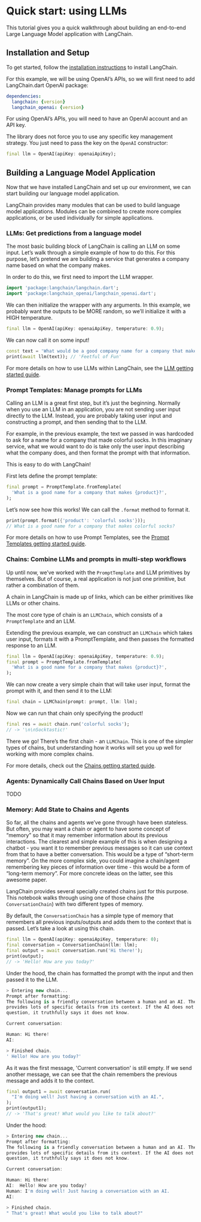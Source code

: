 # Quick start: using LLMs

This tutorial gives you a quick walkthrough about building an end-to-end Large Language Model 
application with LangChain.

## Installation and Setup

To get started, follow the [installation instructions](/getting_started/installation.md) to install 
LangChain.

For this example, we will be using OpenAI’s APIs, so we will first need to add LangChain.dart OpenAI
package:

```yaml
dependencies:
  langchain: {version}
  langchain_openai: {version}
```

For using OpenAI’s APIs, you will need to have an OpenAI account and an API key.

The library does not force you to use any specific key management strategy. You just need to pass
the key on the `OpenAI` constructor:

```dart  
final llm = OpenAI(apiKey: openaiApiKey);
```

## Building a Language Model Application

Now that we have installed LangChain and set up our environment, we can start building our language
model application.

LangChain provides many modules that can be used to build language model applications. Modules can
be combined to create more complex applications, or be used individually for simple applications.

### LLMs: Get predictions from a language model

The most basic building block of LangChain is calling an LLM on some input. Let’s walk through a
simple example of how to do this. For this purpose, let’s pretend we are building a service that
generates a company name based on what the company makes.

In order to do this, we first need to import the LLM wrapper.

```dart
import 'package:langchain/langchain.dart';
import 'package:langchain_openai/langchain_openai.dart';
```

We can then initialize the wrapper with any arguments. In this example, we probably want the
outputs to be MORE random, so we’ll initialize it with a HIGH temperature.

```dart
final llm = OpenAI(apiKey: openaiApiKey, temperature: 0.9);
```

We can now call it on some input!

```dart
const text = 'What would be a good company name for a company that makes colorful socks?';
print(await llm(text)); // 'Feetful of Fun'
```

For more details on how to use LLMs within LangChain, see the
[LLM getting started guide](/modules/models/llms/getting_started.md).

### Prompt Templates: Manage prompts for LLMs

Calling an LLM is a great first step, but it’s just the beginning. Normally when you use an LLM in 
an application, you are not sending user input directly to the LLM. Instead, you are probably 
taking user input and constructing a prompt, and then sending that to the LLM.

For example, in the previous example, the text we passed in was hardcoded to ask for a name for a 
company that made colorful socks. In this imaginary service, what we would want to do is take only 
the user input describing what the company does, and then format the prompt with that information.

This is easy to do with LangChain!

First lets define the prompt template:
```dart
final prompt = PromptTemplate.fromTemplate(
  'What is a good name for a company that makes {product}?',
);
```

Let’s now see how this works! We can call the `.format` method to format it.

```dart
print(prompt.format({'product': 'colorful socks'}));
// What is a good name for a company that makes colorful socks?
```

For more details on how to use Prompt Templates, see the 
[Prompt Templates getting started guide](/modules/prompts/getting_started.md).

### Chains: Combine LLMs and prompts in multi-step workflows

Up until now, we’ve worked with the `PromptTemplate` and LLM primitives by themselves. But of 
course, a real application is not just one primitive, but rather a combination of them.

A chain in LangChain is made up of links, which can be either primitives like LLMs or other chains.

The most core type of chain is an `LLMChain`, which consists of a `PromptTemplate` and an LLM.

Extending the previous example, we can construct an `LLMChain` which takes user input, formats it
with a PromptTemplate, and then passes the formatted response to an LLM.

```dart
final llm = OpenAI(apiKey: openaiApiKey, temperature: 0.9);
final prompt = PromptTemplate.fromTemplate(
  'What is a good name for a company that makes {product}?',
);
```

We can now create a very simple chain that will take user input, format the prompt with it, and 
then send it to the LLM:

```dart
final chain = LLMChain(prompt: prompt, llm: llm);
```

Now we can run that chain only specifying the product!

```dart
final res = await chain.run('colorful socks');
// -> '\n\nSocktastic!'
```

There we go! There’s the first chain - an `LLMChain`. This is one of the simpler types of chains, 
but understanding how it works will set you up well for working with more complex chains.

For more details, check out the 
[Chains getting started guide](/modules/chains/getting_started.md).

### Agents: Dynamically Call Chains Based on User Input

TODO

### Memory: Add State to Chains and Agents

So far, all the chains and agents we’ve gone through have been stateless. But often, you may want a 
chain or agent to have some concept of “memory” so that it may remember information about its 
previous interactions. The clearest and simple example of this is when designing a chatbot - you 
want it to remember previous messages so it can use context from that to have a better 
conversation. This would be a type of “short-term memory”. On the more complex side, you could 
imagine a chain/agent remembering key pieces of information over time - this would be a form of 
“long-term memory”. For more concrete ideas on the latter, see this awesome paper.

LangChain provides several specially created chains just for this purpose. This notebook walks 
through using one of those chains (the `ConversationChain`) with two different types of memory.

By default, the `ConversationChain` has a simple type of memory that remembers all previous 
inputs/outputs and adds them to the context that is passed. Let’s take a look at using this chain.

```dart
final llm = OpenAI(apiKey: openaiApiKey, temperature: 0);
final conversation = ConversationChain(llm: llm);
final output = await conversation.run('Hi there!');
print(output);
// -> 'Hello! How are you today?'
```

Under the hood, the chain has formatted the prompt with the input and then passed it to the LLM.
```dart
> Entering new chain...
Prompt after formatting:
The following is a friendly conversation between a human and an AI. The AI is talkative and 
provides lots of specific details from its context. If the AI does not know the answer to a 
question, it truthfully says it does not know.

Current conversation:

Human: Hi there!
AI:

> Finished chain.
' Hello! How are you today?'
```

As it was the first message, 'Current conversation' is still empty. If we send another message, we
can see that the chain remembers the previous message and adds it to the context.

```dart
final output1 = await conversation.run(
  "I'm doing well! Just having a conversation with an AI.",
);
print(output1);
// -> 'That's great! What would you like to talk about?'
```

Under the hood:

```dart
> Entering new chain...
Prompt after formatting:
The following is a friendly conversation between a human and an AI. The AI is talkative and 
provides lots of specific details from its context. If the AI does not know the answer to a 
question, it truthfully says it does not know.

Current conversation:

Human: Hi there!
AI:  Hello! How are you today?
Human: I'm doing well! Just having a conversation with an AI.
AI:

> Finished chain.
" That's great! What would you like to talk about?"
```
